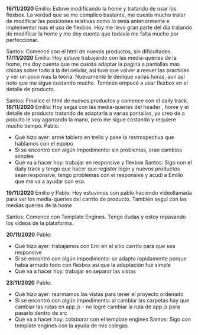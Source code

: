 **16/11/2020**
Emilio:
Estuve modificando la home y tratando de usar los flexbox. La verdad que se me complico bastante, me cuesta mucho tratar de modificar las posiciones relativas como lo tenía anteriormente e implementar mas el uso de flexbox. Hoy me llevo gran parte del día tratando de modificar la home y me doy cuenta que todavía me falta mucho por perfeccionar.

Santos: 
Comencé con el html de nuevos productos, sin dificultades.
**17/11/2020**
Emilio:
Hoy estuve trabajando con las media-queries de la home, me doy cuenta que me cuesta adaptar la pagina a pantallas mas chicas sobre todo a la del celular, así tuve que volver a reever las practicas y ver un poco mas la teoría. Nuevamente le dedique varias horas, aun así noto que me sigue costando mucho. También empecé a usar flexbox en el detalle de producto.

Santos:
Finalice el html de nuevos productos y comence con el daily track.
**18/11/2020**
Emilio:
Hoy seguí con las media-queries del header , home y el detalle de producto tratando de adaptarla a varias pantallas, yo creo de a poquito le voy agarrando la mano, pero me sigue costando y requiere mucho tiempo.
Pablo:
- Qué hizo ayer: armé tablero en trello y pase la restrospectiva que hablamos con el equipo
- Si se encontró con algún impedimento: sin problemas, eran cambios simples
- Qué va a hacer hoy: trabajar en responsive y flexbox
Santos:
Sigo con el daily track y tengo que hacer que register login y nuevos productos sean responsive, tengo problemas con el responsive y acudi a Emilio que me va a ayudar con eso. 

**19/11/2020**
Emilio y Pablo:
Hoy estuvimos con pablo haciendo videollamada para ver los media-queries del carrito de producto. También seguí con las medias queries de la home

Santos: 
Comence con Template Engines. Tengo dudas y estoy repasando los videos de la plataforma.

**20/11/2020**
Pablo:
- Qué hizo ayer: trabajamos con Emi en el sitio carrito para que sea responsive 
- Si se encontró con algún impedimento: se adapto rapidamente porque había armado todo con flexbox así que la adaptación fue simple
- Qué va a hacer hoy: trabajar en separar las vistas

**23/11/2020**
Pablo:
- Qué hizo ayer: rearmamos las vistas para tener el proyecto ordenado
- Si se encontró con algún impedimento: al cambiar las carpetas hay que cambiar las rutas en app.js - no logré cambiar la ruta de app.js para pasarlo dentro de src
- Qué va a hacer hoy: colaborar con el template engines 
Santos:
Sigo con template engines con la ayuda de mis colegas.
